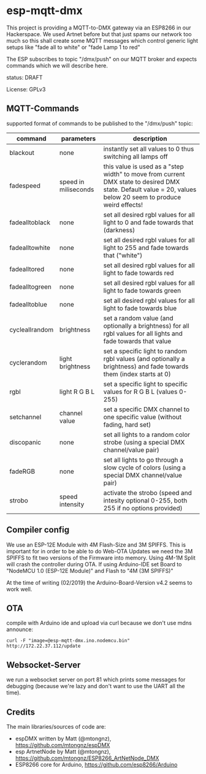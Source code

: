 # esp-mqtt-dmx

This project is providing a MQTT-to-DMX gateway via an ESP8266 in our Hackerspace.
We used Artnet before but that just spams our network too much so this shall create some MQTT messages which control generic light setups like "fade all to white" or "fade Lamp 1 to red"

The ESP subscribes to topic "/dmx/push" on our MQTT broker and expects commands which we will describe here.

status: DRAFT

License: GPLv3

## MQTT-Commands

supported format of commands to be published to the "/dmx/push" topic:

|command|parameters|description|
|-------|----------|-----------|
|blackout|none|instantly set all values to 0 thus switching all lamps off|
|fadespeed|speed in miliseconds|this value is used as a "step width" to move from current DMX state to desired DMX state. Default value = 20, values below 20 seem to produce weird effects!|
|fadealltoblack|none|set all desired rgbl values for all light to 0 and fade towards that (darkness)|
|fadealltowhite|none|set all desired rgbl values for all light to 255 and fade towards that ("white")|
|fadealltored|none|set all desired rgbl values for all light to fade towards red|
|fadealltogreen|none|set all desired rgbl values for all light to fade towards green|
|fadealltoblue|none|set all desired rgbl values for all light to fade towards blue|
|cycleallrandom|brightness|set a random value (and optionally a brightness) for all rgbl values for all lights and fade towards that value|
|cyclerandom|light brightness|set a specific light to random rgbl values (and optionally a brightness) and fade towards them (index starts at 0)|
|rgbl|light R G B L|set a specific light to specific values for R G B L (values 0-255)|
|setchannel|channel value|set a specific DMX channel to one specific value (without fading, hard set)|
|discopanic|none|set all lights to a random color strobe (using a special DMX channel/value pair)|
|fadeRGB|none|set all lights to go through a slow cycle of colors (using a special DMX channel/value pair)|
|strobo|speed intensity|activate the strobo (speed and intesity optional 0-255, both 255 if no options provided)|

## Compiler config

We use an ESP-12E Module with 4M Flash-Size and 3M SPIFFS. This is important for in order to be able to do Web-OTA Updates we need the 3M SPIFFS to fit two versions of the Firmware into memory. Using 4M-1M Split will crash the controller during OTA. If using Arduino-IDE set Board to "NodeMCU 1.0 (ESP-12E Module)" and Flash to "4M (3M SPIFFS)"

At the time of writing (02/2019) the Arduino-Board-Version v4.2 seems to work well.

## OTA

compile with Arduino ide and upload via curl because we don't use mdns announce:

    curl -F "image=@esp-mqtt-dmx.ino.nodemcu.bin" http://172.22.37.112/update

## Websocket-Server

we run a websocket server on port 81 which prints some messages for debugging (because we're lazy and don't want to use the UART all the time).

## Credits

The main libraries/sources of code are:
  - espDMX written by Matt (@mtongnz), https://github.com/mtongnz/espDMX
  - esp ArtnetNode by Matt (@mtongnz), https://github.com/mtongnz/ESP8266_ArtNetNode_DMX
  - ESP8266 core for Arduino, https://github.com/esp8266/Arduino
